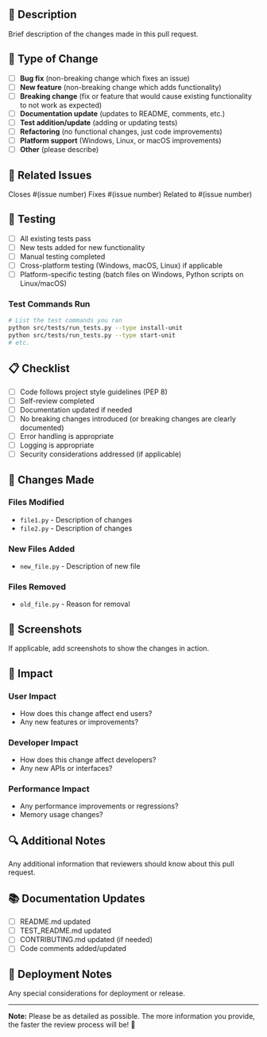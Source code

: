 ## 📝 Description

Brief description of the changes made in this pull request.

## 🎯 Type of Change

- [ ] **Bug fix** (non-breaking change which fixes an issue)
- [ ] **New feature** (non-breaking change which adds functionality)
- [ ] **Breaking change** (fix or feature that would cause existing functionality to not work as expected)
- [ ] **Documentation update** (updates to README, comments, etc.)
- [ ] **Test addition/update** (adding or updating tests)
- [ ] **Refactoring** (no functional changes, just code improvements)
- [ ] **Platform support** (Windows, Linux, or macOS improvements)
- [ ] **Other** (please describe)

## 🔗 Related Issues

Closes #(issue number)
Fixes #(issue number)
Related to #(issue number)

## 🧪 Testing

- [ ] All existing tests pass
- [ ] New tests added for new functionality
- [ ] Manual testing completed
- [ ] Cross-platform testing (Windows, macOS, Linux) if applicable
- [ ] Platform-specific testing (batch files on Windows, Python scripts on Linux/macOS)

### Test Commands Run

```bash
# List the test commands you ran
python src/tests/run_tests.py --type install-unit
python src/tests/run_tests.py --type start-unit
# etc.
```

## 📋 Checklist

- [ ] Code follows project style guidelines (PEP 8)
- [ ] Self-review completed
- [ ] Documentation updated if needed
- [ ] No breaking changes introduced (or breaking changes are clearly documented)
- [ ] Error handling is appropriate
- [ ] Logging is appropriate
- [ ] Security considerations addressed (if applicable)

## 🔧 Changes Made

### Files Modified
- `file1.py` - Description of changes
- `file2.py` - Description of changes

### New Files Added
- `new_file.py` - Description of new file

### Files Removed
- `old_file.py` - Reason for removal

## 📸 Screenshots

If applicable, add screenshots to show the changes in action.

## 🎯 Impact

### User Impact
- How does this change affect end users?
- Any new features or improvements?

### Developer Impact
- How does this change affect developers?
- Any new APIs or interfaces?

### Performance Impact
- Any performance improvements or regressions?
- Memory usage changes?

## 🔍 Additional Notes

Any additional information that reviewers should know about this pull request.

## 📚 Documentation Updates

- [ ] README.md updated
- [ ] TEST_README.md updated
- [ ] CONTRIBUTING.md updated (if needed)
- [ ] Code comments added/updated

## 🚀 Deployment Notes

Any special considerations for deployment or release.

---

**Note:** Please be as detailed as possible. The more information you provide, the faster the review process will be! 🎉
